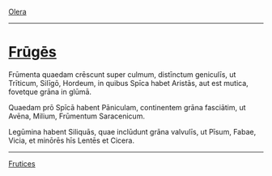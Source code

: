 [Olera](../016-olera/016-olera.md)

---

# [Frūgēs](https://www.archive.org/stream/cu31924032499455#page/n61/mode/1up)

Frūmenta quaedam crēscunt super culmum, distīnctum geniculīs, ut Trīticum, Silīgō, Hordeum, in quibus Spīca habet Aristās, aut est mutica, fovetque grāna in glūmā.

Quaedam prō Spīcā habent Pāniculam, continentem grāna fasciātim, ut Avēna, Milium, Frūmentum Saracenicum.

Legūmina habent Siliquās, quae inclūdunt grāna valvulīs, ut Pīsum, Fabae, Vicia, et minōrēs hīs Lentēs et Cicera.

---

[Frutices](../018-frutices/018-frutices.md)
